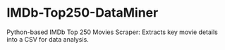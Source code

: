 # IMDb-Top250-DataMiner
Python-based IMDb Top 250 Movies Scraper: Extracts key movie details into a CSV for data analysis.
